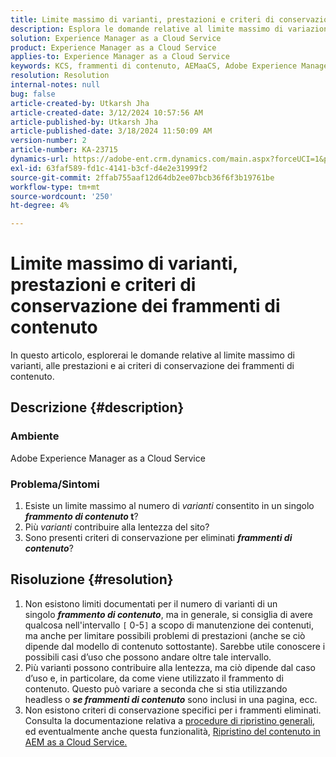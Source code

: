 ```yaml
---
title: Limite massimo di varianti, prestazioni e criteri di conservazione dei frammenti di contenuto
description: Esplora le domande relative al limite massimo di variazioni, prestazioni e criteri di conservazione dei frammenti di contenuto.
solution: Experience Manager as a Cloud Service
product: Experience Manager as a Cloud Service
applies-to: Experience Manager as a Cloud Service
keywords: KCS, frammenti di contenuto, AEMaaCS, Adobe Experience Manager
resolution: Resolution
internal-notes: null
bug: false
article-created-by: Utkarsh Jha
article-created-date: 3/12/2024 10:57:56 AM
article-published-by: Utkarsh Jha
article-published-date: 3/18/2024 11:50:09 AM
version-number: 2
article-number: KA-23715
dynamics-url: https://adobe-ent.crm.dynamics.com/main.aspx?forceUCI=1&pagetype=entityrecord&etn=knowledgearticle&id=fcf6705a-5fe0-ee11-904d-6045bd0063aa
exl-id: 63faf589-fd1c-4141-b3cf-d4e2e31999f2
source-git-commit: 2ffab755aaf12d64db2ee07bcb36f6f3b19761be
workflow-type: tm+mt
source-wordcount: '250'
ht-degree: 4%

---
```


# Limite massimo di varianti, prestazioni e criteri di conservazione dei frammenti di contenuto


In questo articolo, esplorerai le domande relative al limite massimo di varianti, alle prestazioni e ai criteri di conservazione dei frammenti di contenuto.

## Descrizione {#description}


### Ambiente

Adobe Experience Manager as a Cloud Service

### Problema/Sintomi

1. Esiste un limite massimo al numero di *varianti* consentito in un singolo <b>*frammento di contenuto* t</b>?
2. Più *varianti* contribuire alla lentezza del sito?
3. Sono presenti criteri di conservazione per eliminati <b>*frammenti di contenuto</b>*?



## Risoluzione {#resolution}


1. Non esistono limiti documentati per il numero di varianti di un singolo <b>*frammento di contenuto</b>*, ma in generale, si consiglia di avere qualcosa nell&#39;intervallo `[` 0-5`]`  a scopo di manutenzione dei contenuti, ma anche per limitare possibili problemi di prestazioni (anche se ciò dipende dal modello di contenuto sottostante). Sarebbe utile conoscere i possibili casi d’uso che possono andare oltre tale intervallo.
2. Più varianti possono contribuire alla lentezza, ma ciò dipende dal caso d’uso e, in particolare, da come viene utilizzato il frammento di contenuto. Questo può variare a seconda che si stia utilizzando headless o <b>*se frammenti di contenuto</b>* sono inclusi in una pagina, ecc.
3. Non esistono criteri di conservazione specifici per i frammenti eliminati. Consulta la documentazione relativa a [procedure di ripristino generali](https://experienceleague.adobe.com/docs/experience-cloud-kcs/kbarticles/KA-23505.html?lang=en), ed eventualmente anche questa funzionalità, [Ripristino del contenuto in AEM as a Cloud Service.](https://experienceleague.adobe.com/docs/experience-manager-cloud-service/content/operations/restore.html?lang=it)
